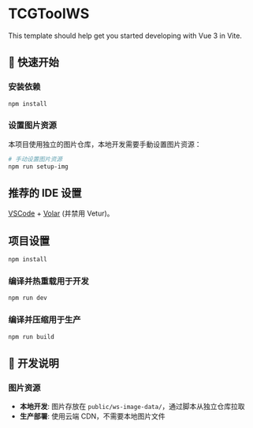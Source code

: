 # TCGToolWS

This template should help get you started developing with Vue 3 in Vite.

## 🚀 快速开始

### 安装依赖

```sh
npm install
```

### 设置图片资源

本项目使用独立的图片仓库，本地开发需要手動设置图片资源：

```sh
# 手动设置图片资源
npm run setup-img
```

## 推荐的 IDE 设置

[VSCode](https://code.visualstudio.com/) + [Volar](https://marketplace.visualstudio.com/items?itemName=Vue.volar) (并禁用 Vetur)。

## 项目设置

```sh
npm install
```

### 编译并热重载用于开发

```sh
npm run dev
```

### 编译并压缩用于生产

```sh
npm run build
```

## 🔧 开发说明

### 图片资源

- **本地开发**: 图片存放在 `public/ws-image-data/`，通过脚本从独立仓库拉取
- **生产部署**: 使用云端 CDN，不需要本地图片文件
